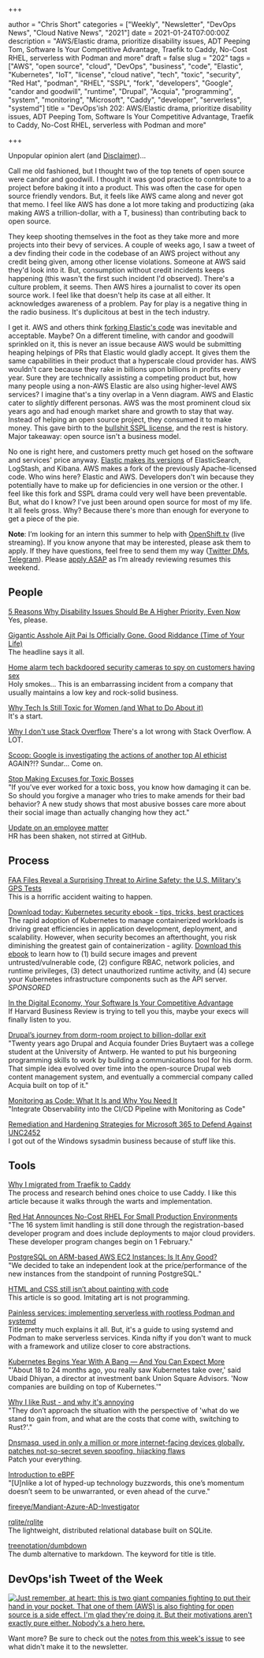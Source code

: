 +++

author = "Chris Short"
categories = ["Weekly", "Newsletter", "DevOps News", "Cloud Native News", "2021"]
date = 2021-01-24T07:00:00Z
description = "AWS/Elastic drama, prioritize disability issues, ADT Peeping Tom, Software Is Your Competitive Advantage, Traefik to Caddy, No-Cost RHEL, serverless with Podman and more"
draft = false
slug = "202"
tags = ["AWS", "open source", "cloud", "DevOps", "business", "code", "Elastic", "Kubernetes", "IoT", "license", "cloud native", "tech", "toxic", "security", "Red Hat", "podman", "RHEL", "SSPL", "fork", "developers", "Google", "candor and goodwill", "runtime", "Drupal", "Acquia", "programming", "system", "monitoring", "Microsoft", "Caddy", "developer", "serverless", "systemd"]
title = "DevOps'ish 202: AWS/Elastic drama, prioritize disability issues, ADT Peeping Tom, Software Is Your Competitive Advantage, Traefik to Caddy, No-Cost RHEL, serverless with Podman and more"

+++

Unpopular opinion alert (and [Disclaimer](https://devopsish.com/terms/#disclaimer))...

Call me old fashioned, but I thought two of the top tenets of open source were candor and goodwill. I thought it was good practice to contribute to a project before baking it into a product. This was often the case for open source friendly vendors. But, it feels like AWS came along and never got that memo. I feel like AWS has done a lot more taking and productizing (aka making AWS a trillion-dollar, with a T, business) than contributing back to open source.

They keep shooting themselves in the foot as they take more and more projects into their bevy of services. A couple of weeks ago, I saw a tweet of a dev finding their code in the codebase of an AWS project without any credit being given, among other license violations. Someone at AWS said they'd look into it. But, consumption without credit incidents keeps happening (this wasn't the first such incident I'd observed). There's a culture problem, it seems. Then AWS hires a journalist to cover its open source work. I feel like that doesn't help its case at all either. It acknowledges awareness of a problem. Pay for play is a negative thing in the radio business. It's duplicitous at best in the tech industry.

I get it. AWS and others think [forking Elastic's code](https://aws.amazon.com/blogs/opensource/stepping-up-for-a-truly-open-source-elasticsearch/) was inevitable and acceptable. Maybe? On a different timeline, with candor and goodwill sprinkled on it, this is never an issue because AWS would be submitting heaping helpings of PRs that Elastic would gladly accept. It gives them the same capabilities in their product that a hyperscale cloud provider has. AWS wouldn't care because they rake in billions upon billions in profits every year. Sure they are technically assisting a competing product but, how many people using a non-AWS Elastic are also using higher-level AWS services? I imagine that's a tiny overlap in a Venn diagram. AWS and Elastic cater to *slightly* different personas. AWS was the most prominent cloud six years ago and had enough market share and growth to stay that way. Instead of helping an open source project, they consumed it to make money. This gave birth to the [bullshit SSPL license](https://opensource.org/node/1099), and the rest is history. Major takeaway: open source isn't a business model.

No one is right here, and customers pretty much get hosed on the software and services' price anyway. [Elastic makes its versions](https://www.elastic.co/blog/licensing-change) of ElasticSearch, LogStash, and Kibana. AWS makes a fork of the previously Apache-licensed code. Who wins here? Elastic and AWS. Developers don't win because they potentially have to make up for deficiencies in one version or the other. I feel like this fork and SSPL drama could very well have been preventable. But, what do I know? I've just been around open source for most of my life. It all feels gross. Why? Because there's more than enough for everyone to get a piece of the pie.

**Note**: I’m looking for an intern this summer to help with [OpenShift.tv](https://OpenShift.tv?utm_source=newsletter&utm_medium=devopsish&utm_campaign=202) (live streaming). If you know anyone that may be interested, please ask them to apply. If they have questions, feel free to send them my way ([Twitter DMs](https://twitter.com/ChrisShort), [Telegram](https://t.me/ChrisShort)). Please [apply ASAP](https://us-redhat.icims.com/jobs/83032/openshift.tv-associate-producer-internship/job?utm_source=newsletter&utm_medium=devopsish&utm_campaign=202) as I’m already reviewing resumes this weekend.

## People

[5 Reasons Why Disability Issues Should Be A Higher Priority, Even Now](https://www.forbes.com/sites/andrewpulrang/2021/01/11/5-reasons-why-disability-issues-should-be-a-higher-priority-even-now/?sh=4051337342f8)  
Yes, please.

[Gigantic Asshole Ajit Pai Is Officially Gone. Good Riddance (Time of Your Life)](https://www.vice.com/en/article/bvxpja/gigantic-asshole-ajit-pai-is-officially-gone-good-riddance-time-of-your-life)  
The headline says it all.

[Home alarm tech backdoored security cameras to spy on customers having sex](https://arstechnica.com/information-technology/2021/01/home-alarm-tech-backdoored-security-cameras-to-spy-on-customers-having-sex/)  
Holy smokes... This is an embarrassing incident from a company that usually maintains a low key and rock-solid business.

[Why Tech Is Still Toxic for Women (and What to Do About it)](https://thenewstack.io/why-tech-is-still-toxic-for-women-and-what-to-do-about-it/)  
It's a start.

[Why I don't use Stack Overflow‍](https://dev.to/facundocorradini/why-i-don-t-use-stack-overflow-1f0l)
There's a lot wrong with Stack Overflow. A LOT.

[Scoop: Google is investigating the actions of another top AI ethicist](https://www.axios.com/scoop-google-is-investigating-the-actions-of-another-top-ai-ethicist-50030739-ea3d-4ea2-b452-c228b4fc9773.html)  
AGAIN?!? Sundar... Come on.

[Stop Making Excuses for Toxic Bosses](https://hbr.org/2021/01/stop-making-excuses-for-toxic-bosses)  
"If you’ve ever worked for a toxic boss, you know how damaging it can be. So should you forgive a manager who tries to make amends for their bad behavior? A new study shows that most abusive bosses care more about their social image than actually changing how they act."

[Update on an employee matter](https://github.blog/2021-01-17-update-on-an-employee-matter/)  
HR has been shaken, not stirred at GitHub.

## Process

[FAA Files Reveal a Surprising Threat to Airline Safety: the U.S. Military's GPS Tests](https://spectrum.ieee.org/aerospace/aviation/faa-files-reveal-a-surprising-threat-to-airline-safety-the-us-militarys-gps-tests)  
This is a horrific accident waiting to happen.

[Download today: Kubernetes security ebook - tips, tricks, best practices](https://security.stackrox.com/kubernetes-security-ebook-tips-tricks-best-practices.html?Source=DevOpsIsh&LSource=DevOpsIsh)  
The rapid adoption of Kubernetes to manage containerized workloads is driving great efficiencies in application development, deployment, and scalability. However, when security becomes an afterthought, you risk diminishing the greatest gain of containerization - agility. [Download this ebook](https://security.stackrox.com/kubernetes-security-ebook-tips-tricks-best-practices.html?Source=DevOpsIsh&LSource=DevOpsIsh) to learn how to (1) build secure images and prevent untrusted/vulnerable code, (2) configure RBAC, network policies, and runtime privileges, (3) detect unauthorized runtime activity, and (4) secure your Kubernetes infrastructure components such as the API server. *SPONSORED*

[In the Digital Economy, Your Software Is Your Competitive Advantage](https://hbr.org/2021/01/in-the-digital-economy-your-software-is-your-competitive-advantage)  
If Harvard Business Review is trying to tell you this, maybe your execs will finally listen to you.

[Drupal’s journey from dorm-room project to billion-dollar exit](https://techcrunch.com/2021/01/22/drupals-journey-from-dorm-room-project-to-billion-dollar-exit/)  
"Twenty years ago Drupal and Acquia founder Dries Buytaert was a college student at the University of Antwerp. He wanted to put his burgeoning programming skills to work by building a communications tool for his dorm. That simple idea evolved over time into the open-source Drupal web content management system, and eventually a commercial company called Acquia built on top of it."

[Monitoring as Code: What It Is and Why You Need It](https://thenewstack.io/monitoring-as-code-what-it-is-and-why-you-need-it/)  
"Integrate Observability into the CI/CD Pipeline with Monitoring as Code"

[Remediation and Hardening Strategies for Microsoft 365 to Defend Against UNC2452](https://www.fireeye.com/blog/threat-research/2021/01/remediation-and-hardening-strategies-for-microsoft-365-to-defend-against-unc2452.html)  
I got out of the Windows sysadmin business because of stuff like this.

## Tools

[Why I migrated from Traefik to Caddy](https://p1ngouin.com/posts/why-i-migrated-from-traefik-to-caddy)  
The process and research behind ones choice to use Caddy. I like this article because it walks through the warts and implementation.

[Red Hat Announces No-Cost RHEL For Small Production Environments](https://www.phoronix.com/scan.php?page=news_item&px=Red-Hat-RHEL-No-Cost-16-Systems)  
"The 16 system limit handling is still done through the registration-based developer program and does include deployments to major cloud providers. These developer program changes begin on 1 February."

[PostgreSQL on ARM-based AWS EC2 Instances: Is It Any Good?](https://www.percona.com/blog/2021/01/22/postgresql-on-arm-based-aws-ec2-instances-is-it-any-good/)  
"We decided to take an independent look at the price/performance of the new instances from the standpoint of running PostgreSQL."

[HTML and CSS still isn’t about painting with code](https://christianheilmann.com/2021/01/21/teaching-html-and-css/)  
This article is so good. Imitating art is not programming.

[Painless services: implementing serverless with rootless Podman and systemd](https://www.redhat.com/en/blog/painless-services-implementing-serverless-rootless-podman-and-systemd)  
Title pretty much explains it all. But, it's a guide to using systemd and Podman to make serverless services. Kinda nifty if you don't want to muck with a framework and utilize closer to core abstractions.

[Kubernetes Begins Year With A Bang — And You Can Expect More](https://news.crunchbase.com/news/kubernetes-begins-year-with-a-bang-and-you-can-expect-more/)  
"'About 18 to 24 months ago, you really saw Kubernetes take over,' said Ubaid Dhiyan, a director at investment bank Union Square Advisors. 'Now companies are building on top of Kubernetes.'"

[Why I like Rust - and why it's annoying](https://jrhawley.ca/2021/01/22/why-i-like-rust)  
"They don’t approach the situation with the perspective of 'what do we stand to gain from, and what are the costs that come with, switching to Rust?'."

[Dnsmasq, used in only a million or more internet-facing devices globally, patches not-so-secret seven spoofing, hijacking flaws](https://www.theregister.com/2021/01/20/dns_cache_poisoning/)  
Patch your everything.

[Introduction to eBPF](https://oswalt.dev/2021/01/introduction-to-ebpf/)  
"[U]nlike a lot of hyped-up technology buzzwords, this one’s momentum doesn’t seem to be unwarranted, or even ahead of the curve."

[fireeye/Mandiant-Azure-AD-Investigator](https://github.com/fireeye/Mandiant-Azure-AD-Investigator)

[rqlite/rqlite](https://github.com/rqlite/rqlite)  
The lightweight, distributed relational database built on SQLite.

[treenotation/dumbdown](https://github.com/treenotation/dumbdown)  
The dumb alternative to markdown. The keyword for title is title.

## DevOps'ish Tweet of the Week

[![Just remember, at heart: this is two giant companies fighting to put their hand in your pocket. That one of them (AWS) is *also* fighting for open source is a side effect. I'm glad they're doing it. But their motivations aren't exactly pure either. Nobody's a hero here.](/images/202-devopsish-tweet-of-the-week.png)](https://twitter.com/adamhjk/status/1352394137018847233)

Want more? Be sure to check out the [notes from this week's issue](https://devopsish.com/202/notes/) to see what didn't make it to the newsletter.
